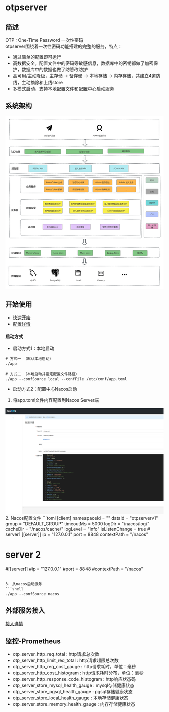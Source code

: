 # otpserver

## 简述

OTP : One-Time Password 一次性密码<br/>
otpserver围绕着一次性密码功能搭建的完整的服务，特点：
- 通过简单的配置即可运行
- 高数据安全，配置文件中的密码等敏感信息，数据库中的密钥都做了加密保护，数据库中的数据也做了防篡改防护
- 高可用/主动降级，主存储 -> 备存储 -> 本地存储 -> 内存存储，共建立4道防线，主动摘除和上线store<br/>
- 多模式启动，支持本地配置文件和配置中心启动服务

## 系统架构
<img src="/doc/res/system.png" alt="otpserver系统架构图"/>

## 开始使用
- [快速开始](doc%2Fquick-start.md)
- [配置详情](doc%2Fconfig-detail.md)

#### 启动方式
- 启动方式1：本地启动
```shell
# 方式一 （默认本地启动）
./app

# 方式二 （本地启动并指定配置文件路径）
./app --confSource local --confFile /etc/conf/app.toml
```

- 启动方式2：配置中心Nacos启动
1. 将app.toml文件内容配置到Nacos Server端
<img src="/doc/res/nacos_conf.png" alt="Nacos Server配置"/>
2. Nacos配置文件
```toml
[client]
namespaceId = ""
dataId = "otpserverv1"
group = "DEFAULT_GROUP"
timeoutMs = 5000
logDir = "/nacos/log/"
cacheDir = "/nacos/cache/"
logLevel = "info"
isListenChange = true
# server1
[[server]]
ip = "127.0.0.1"
port = 8848
contextPath = "/nacos"

# server 2
#[[server]]
#ip = "127.0.0.1"
#port = 8848
#contextPath = "/nacos"
```

3. 从nacos启动服务
```shell
./app --confSource nacos
```

## 外部服务接入
[接入详情](doc%2Fexternal-server.md)


## 监控-Prometheus
- otp_server_http_req_total  : http请求总次数
- otp_server_http_limit_req_total : http请求超限总次数
- otp_server_http_req_cost_gauge : http请求耗时，单位：毫秒
- otp_server_http_cost_histogram : http请求耗时分布，单位：毫秒
- otp_server_http_response_code_histogram : http响应状态码
- otp_server_store_mysql_health_gauge : mysql存储健康状态
- otp_server_store_pgsql_health_gauge : pgsql存储健康状态
- otp_server_store_local_health_gauge : 本地存储健康状态
- otp_server_store_memory_health_gauge : 内存存储健康状态






